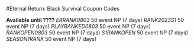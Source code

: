 #Eternal Return: Black Survival Coupon Codes

**Available until ????**
*ERRANK0803* 50 event NP (7 days)
*RANK2023S1* 50 event NP (7 days)
*PLAYRANKED0803* 50 event NP (7 days)
*RANKOPEN0803* 50 event NP (7 days)
*S1RANKOPEN* 50 event NP (7 days)
*SEASON1RANK* 50 event NP (7 days)